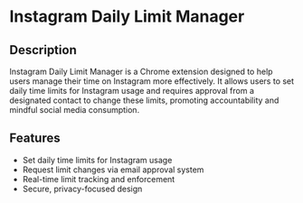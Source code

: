 # Instagram Daily Limit Manager

## Description
Instagram Daily Limit Manager is a Chrome extension designed to help users manage their time on Instagram more effectively. It allows users to set daily time limits for Instagram usage and requires approval from a designated contact to change these limits, promoting accountability and mindful social media consumption.

## Features
- Set daily time limits for Instagram usage
- Request limit changes via email approval system
- Real-time limit tracking and enforcement
- Secure, privacy-focused design
